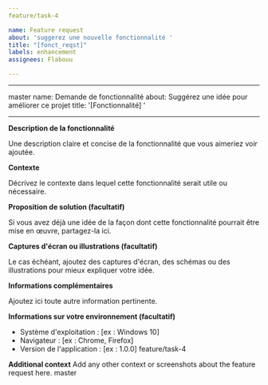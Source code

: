 ```yaml
---
feature/task-4

name: Feature request
about: 'suggerez une nouvelle fonctionnalité '
title: "[fonct_reqst]"
labels: enhancement
assignees: Flabouu

---
```


---
 master
name: Demande de fonctionnalité
about: Suggérez une idée pour améliorer ce projet
title: '[Fonctionnalité] '

---

**Description de la fonctionnalité**

Une description claire et concise de la fonctionnalité que vous aimeriez voir ajoutée.

**Contexte**

Décrivez le contexte dans lequel cette fonctionnalité serait utile ou nécessaire.

**Proposition de solution (facultatif)**

Si vous avez déjà une idée de la façon dont cette fonctionnalité pourrait être mise en œuvre, partagez-la ici.

**Captures d'écran ou illustrations (facultatif)**

Le cas échéant, ajoutez des captures d'écran, des schémas ou des illustrations pour mieux expliquer votre idée.

**Informations complémentaires**

Ajoutez ici toute autre information pertinente.

**Informations sur votre environnement (facultatif)**

- Système d'exploitation : [ex : Windows 10]
- Navigateur : [ex : Chrome, Firefox]
- Version de l'application : [ex : 1.0.0]
feature/task-4



**Additional context**
Add any other context or screenshots about the feature request here.
 master
